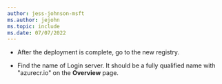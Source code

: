 ```yaml
---
author: jess-johnson-msft
ms.author: jejohn
ms.topic: include
ms.date: 07/07/2022
---
```


* After the deployment is complete, go to the new registry.

* Find the name of Login server. It should be a fully qualified name with "azurecr.io" on the **Overview** page.


